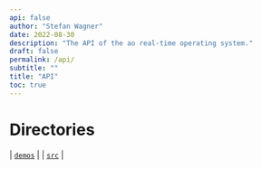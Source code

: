 ```yaml
---
api: false
author: "Stefan Wagner"
date: 2022-08-30
description: "The API of the ao real-time operating system."
draft: false
permalink: /api/ 
subtitle: ""
title: "API"
toc: true
---
```


# Directories

| [`demos`](demos/index.md) |
| [`src`](src/index.md) |
